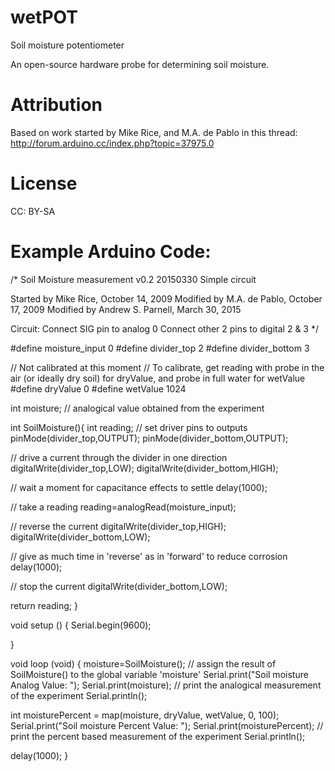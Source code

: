 # wetPOT
Soil moisture potentiometer

An open-source hardware probe for determining soil moisture.

# Attribution
Based on work started by Mike Rice, and M.A. de Pablo in this thread: http://forum.arduino.cc/index.php?topic=37975.0

# License
CC: BY-SA

# Example Arduino Code:
/*  Soil Moisture measurement v0.2 20150330
 Simple circuit
 
 Started by Mike Rice, October 14, 2009
 Modified by M.A. de Pablo, October 17, 2009
 Modified by Andrew S. Parnell, March 30, 2015
 
 Circuit:
 Connect SIG pin to analog 0
 Connect other 2 pins to digital 2 & 3
 */


#define moisture_input 0
#define divider_top 2
#define divider_bottom 3

// Not calibrated at this moment
// To calibrate, get reading with probe in the air (or ideally dry soil) for dryValue, and probe in full water for wetValue
#define dryValue 0
#define wetValue 1024

int moisture; // analogical value obtained from the experiment

int SoilMoisture(){
  int reading;
  // set driver pins to outputs
  pinMode(divider_top,OUTPUT);
  pinMode(divider_bottom,OUTPUT);

  // drive a current through the divider in one direction
  digitalWrite(divider_top,LOW);
  digitalWrite(divider_bottom,HIGH);

  // wait a moment for capacitance effects to settle
  delay(1000);

  // take a reading
  reading=analogRead(moisture_input);

  // reverse the current
  digitalWrite(divider_top,HIGH);
  digitalWrite(divider_bottom,LOW);

  // give as much time in 'reverse' as in 'forward' to reduce corrosion
  delay(1000);

  // stop the current
  digitalWrite(divider_bottom,LOW);

  return reading;
}


void setup () {
  Serial.begin(9600);

}

void loop (void) {
  moisture=SoilMoisture(); // assign the result of SoilMoisture() to the global variable 'moisture'
  Serial.print("Soil moisture Analog Value: ");
  Serial.print(moisture); // print the analogical measurement of the experiment
  Serial.println();

  int moisturePercent = map(moisture, dryValue, wetValue, 0, 100);
  Serial.print("Soil moisture Percent Value: ");
  Serial.print(moisturePercent); // print the percent based measurement of the experiment
  Serial.println();

  delay(1000);
}